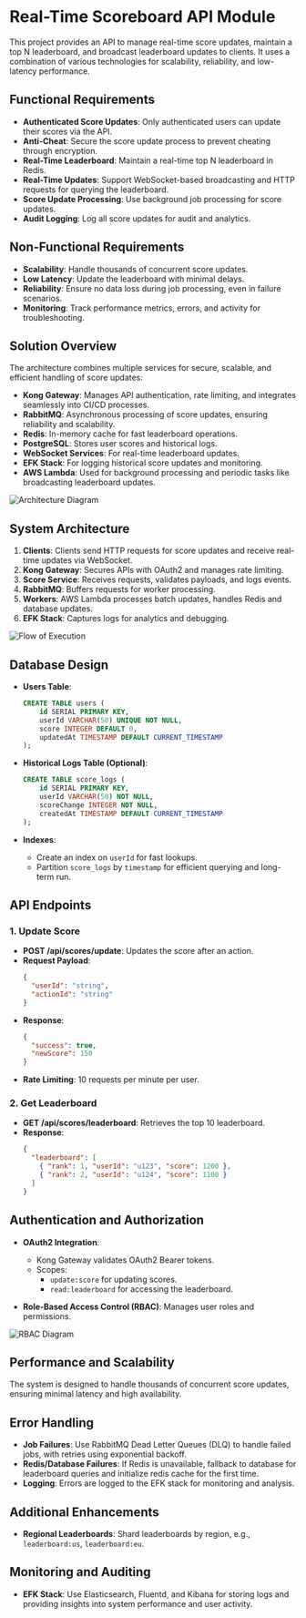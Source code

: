 # Real-Time Scoreboard API Module

This project provides an API to manage real-time score updates, maintain a top N leaderboard, and broadcast leaderboard updates to clients. It uses a combination of various technologies for scalability, reliability, and low-latency performance.

## Functional Requirements

- **Authenticated Score Updates**: Only authenticated users can update their scores via the API.
- **Anti-Cheat**: Secure the score update process to prevent cheating through encryption.
- **Real-Time Leaderboard**: Maintain a real-time top N leaderboard in Redis.
- **Real-Time Updates**: Support WebSocket-based broadcasting and HTTP requests for querying the leaderboard.
- **Score Update Processing**: Use background job processing for score updates.
- **Audit Logging**: Log all score updates for audit and analytics.

## Non-Functional Requirements

- **Scalability**: Handle thousands of concurrent score updates.
- **Low Latency**: Update the leaderboard with minimal delays.
- **Reliability**: Ensure no data loss during job processing, even in failure scenarios.
- **Monitoring**: Track performance metrics, errors, and activity for troubleshooting.

## Solution Overview

The architecture combines multiple services for secure, scalable, and efficient handling of score updates:

- **Kong Gateway**: Manages API authentication, rate limiting, and integrates seamlessly into CI/CD processes.
- **RabbitMQ**: Asynchronous processing of score updates, ensuring reliability and scalability.
- **Redis**: In-memory cache for fast leaderboard operations.
- **PostgreSQL**: Stores user scores and historical logs.
- **WebSocket Services**: For real-time leaderboard updates.
- **EFK Stack**: For logging historical score updates and monitoring.
- **AWS Lambda**: Used for background processing and periodic tasks like broadcasting leaderboard updates.

![Architecture Diagram](https://github.com/user-attachments/assets/b18ec454-9b65-45bd-8042-fd9f71f55d71)

## System Architecture

1. **Clients**: Clients send HTTP requests for score updates and receive real-time updates via WebSocket.
2. **Kong Gateway**: Secures APIs with OAuth2 and manages rate limiting.
3. **Score Service**: Receives requests, validates payloads, and logs events.
4. **RabbitMQ**: Buffers requests for worker processing.
5. **Workers**: AWS Lambda processes batch updates, handles Redis and database updates.
6. **EFK Stack**: Captures logs for analytics and debugging.

![Flow of Execution](https://github.com/user-attachments/assets/221b931e-fe94-4165-a520-0ce78347e440)

## Database Design

- **Users Table**:
    ```sql
    CREATE TABLE users (
        id SERIAL PRIMARY KEY,
        userId VARCHAR(50) UNIQUE NOT NULL,
        score INTEGER DEFAULT 0,
        updatedAt TIMESTAMP DEFAULT CURRENT_TIMESTAMP
    );
    ```
- **Historical Logs Table (Optional)**:
    ```sql
    CREATE TABLE score_logs (
        id SERIAL PRIMARY KEY,
        userId VARCHAR(50) NOT NULL,
        scoreChange INTEGER NOT NULL,
        createdAt TIMESTAMP DEFAULT CURRENT_TIMESTAMP
    );
    ```

- **Indexes**: 
  - Create an index on `userId` for fast lookups.
  - Partition `score_logs` by `timestamp` for efficient querying and long-term run.

## API Endpoints

### 1. **Update Score**
- **POST /api/scores/update**: Updates the score after an action.
- **Request Payload**:
    ```json
    {
      "userId": "string",
      "actionId": "string"
    }
    ```
- **Response**:
    ```json
    {
      "success": true,
      "newScore": 150
    }
    ```
- **Rate Limiting**: 10 requests per minute per user.

### 2. **Get Leaderboard**
- **GET /api/scores/leaderboard**: Retrieves the top 10 leaderboard.
- **Response**:
    ```json
    {
      "leaderboard": [
        { "rank": 1, "userId": "u123", "score": 1200 },
        { "rank": 2, "userId": "u124", "score": 1100 }
      ]
    }
    ```

## Authentication and Authorization

- **OAuth2 Integration**:
  - Kong Gateway validates OAuth2 Bearer tokens.
  - Scopes:
    - `update:score` for updating scores.
    - `read:leaderboard` for accessing the leaderboard.

- **Role-Based Access Control (RBAC)**: Manages user roles and permissions.

![RBAC Diagram](https://github.com/user-attachments/assets/358eccb2-c45d-4d36-86e2-6e859913db75)

## Performance and Scalability

The system is designed to handle thousands of concurrent score updates, ensuring minimal latency and high availability.

## Error Handling

- **Job Failures**: Use RabbitMQ Dead Letter Queues (DLQ) to handle failed jobs, with retries using exponential backoff.
- **Redis/Database Failures**: If Redis is unavailable, fallback to database for leaderboard queries and initialize redis cache for the first time.
- **Logging**: Errors are logged to the EFK stack for monitoring and analysis.

## Additional Enhancements

- **Regional Leaderboards**: Shard leaderboards by region, e.g., `leaderboard:us`, `leaderboard:eu`.

## Monitoring and Auditing

- **EFK Stack**: Use Elasticsearch, Fluentd, and Kibana for storing logs and providing insights into system performance and user activity.
